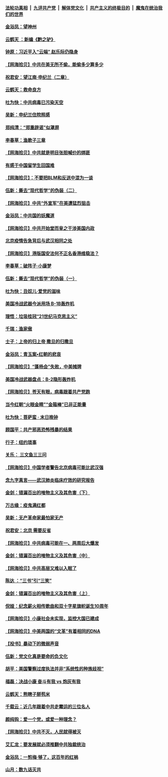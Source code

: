 ####  [法轮功真相](../../../../basic/blob/master/README.md?t=06290902) &nbsp;|&nbsp; [九评共产党](../../../../9ping.md/blob/master/README.md?t=06290902) &nbsp;|&nbsp; [解体党文化](../../../../jtdwh.md/blob/master/README.md?t=06290902)  &nbsp;|&nbsp; [共产主义的终极目的](../../../../gczydzjmd.md/blob/master/README.md?t=06290902) &nbsp;|&nbsp; [魔鬼在统治我们的世界](../../../../mgztzwmdsj.md/blob/master/README.md?t=06290902) 

#### [金浴凤：望神州](../pages/nsc993/n12218049.md?t=06290902) 

#### [云鹤天 ：新编《黔之驴》](../pages/nsc993/n12218038.md?t=06290902) 

#### [钟原：习近平入“云端” 赵乐际仍隐身](../pages/nsc993/n12217720.md?t=06290902) 

#### [【网海拾贝】中共在美无所不偷，能偷多少算多少](../pages/nsc993/n12216875.md?t=06290902) 

#### [祝君安：望江南·申纪兰（二章）](../pages/nsc993/n12216556.md?t=06290902) 

#### [云鹤天：救命良方](../pages/nsc993/n12216543.md?t=06290902) 

#### [吐为快：中共病毒已污染天空](../pages/nsc993/n12215786.md?t=06290902) 

#### [吴新：申纪兰住院照感](../pages/nsc993/n12215730.md?t=06290902) 

#### [郑纯清：“郑重辟谣”似罩屏](../pages/nsc993/n12215700.md?t=06290902) 

#### [李春草：渔歌子三章](../pages/nsc993/n12215653.md?t=06290902) 

#### [【网海拾贝】中共就是明目张胆喊价的绑匪](../pages/nsc993/n12215381.md?t=06290902) 

#### [有感于中国留学生回国难](../pages/nsc993/n12212960.md?t=06290902) 

#### [【网海拾贝】：不要把BLM和反送中混为一谈](../pages/nsc993/n12213076.md?t=06290902) 

#### [伍新：撕去“现代哲学”的伪装（二）](../pages/nsc993/n12211310.md?t=06290902) 

#### [【网海拾贝】中共“外宣军”在美遭猛烈狙击](../pages/nsc993/n12211190.md?t=06290902) 

#### [金浴凤：中共国的妖魔道](../pages/nsc993/n12208163.md?t=06290902) 

#### [【网海拾贝】中共开始堂而皇之干涉美国内政](../pages/nsc993/n12205646.md?t=06290902) 

#### [北京疫情告急背后与武汉相同之处](../pages/nsc993/n12201610.md?t=06290902) 

#### [【网海拾贝】港版国安法何不正名香港维稳法？](../pages/nsc993/n12203675.md?t=06290902) 

#### [李春草：破阵子·小康梦](../pages/nsc993/n12202996.md?t=06290902) 

#### [伍新：撕去“现代哲学”的伪装（一）](../pages/nsc993/n12202666.md?t=06290902) 

#### [吐为快：丑奴儿·爱党的滋味](../pages/nsc993/n12202630.md?t=06290902) 

#### [美国冷战武器今派用场 B-1B轰炸机](../pages/nsc993/n12202368.md?t=06290902) 

#### [理悟：垃圾桂冠“21世纪马克思主义”](../pages/nsc993/n12201220.md?t=06290902) 

#### [千瑞：渔家傲](../pages/nsc993/n12201174.md?t=06290902) 

#### [士子：上帝的归上帝 撒旦的归撒旦](../pages/nsc993/n12199902.md?t=06290902) 

#### [金浴凤：青玉案•红朝的悲哀](../pages/nsc993/n12199650.md?t=06290902) 

#### [【网海拾贝】“蓬杨会”失败，中美摊牌](../pages/nsc993/n12199598.md?t=06290902) 

#### [美国冷战武器盘点：B-2隐形轰炸机](../pages/nsc993/n12199226.md?t=06290902) 

#### [【网海拾贝】苍天有眼，病毒跟着共产党跑](../pages/nsc993/n12197648.md?t=06290902) 

#### [当今红朝“火眼金睛”“金箍棒”已非正能量](../pages/nsc993/n12196834.md?t=06290902) 

#### [吐为快：菩萨蛮 · 末日晚钟](../pages/nsc993/n12196689.md?t=06290902) 

#### [顾国平：共产邪恶恐怖残暴的结果](../pages/nsc993/n12195238.md?t=06290902) 

#### [行子：纽约琐事](../pages/nsc993/n12194752.md?t=06290902) 

#### [关乐： 三文鱼三三问](../pages/nsc993/n12194626.md?t=06290902) 

#### [【网海拾贝】中国学者警告北京病毒可能比武汉强](../pages/nsc993/n12193964.md?t=06290902) 

#### [念九字真言——武汉肺炎临床疗效的研究报告](../pages/nsc993/n12190804.md?t=06290902) 

#### [金剑：错漏百出的唯物主义及其危害（下）](../pages/nsc993/n12191909.md?t=06290902) 

#### [万古缘：疫鬼满红都](../pages/nsc993/n12191847.md?t=06290902) 

#### [吴新：无产革命家最怕家无产](../pages/nsc993/n12191806.md?t=06290902) 

#### [祝君安：北京 需要反省](../pages/nsc993/n12191766.md?t=06290902) 

#### [【网海拾贝】中共病毒可能在一、两周后大爆发](../pages/nsc993/n12190517.md?t=06290902) 

#### [金剑：错漏百出的唯物主义及其危害（中）](../pages/nsc993/n12188778.md?t=06290902) 

#### [【网海拾贝】中共高层又难以入眠了](../pages/nsc993/n12188425.md?t=06290902) 

#### [陈达 ：“三书”引“三笑”](../pages/nsc993/n12187929.md?t=06290902) 

#### [金剑：错漏百出的唯物主义及其危害（上）](../pages/nsc993/n12186502.md?t=06290902) 

#### [倪娅：纪念薪火相传歌曲和双十字星旗帜诞生10周年](../pages/nsc993/n12186439.md?t=06290902) 

#### [【网海拾贝】小康社会未实现，监控大国已建成](../pages/nsc993/n12185468.md?t=06290902) 

#### [【网海拾贝】中美两国的“文革”有着相同的DNA](../pages/nsc993/n12184487.md?t=06290902) 

#### [【投书】暴动下的微弱声音](../pages/nsc993/n12183493.md?t=06290902) 

#### [伍新：党文化真是要命的负文化](../pages/nsc993/n12182742.md?t=06290902) 

#### [胡平：美国警察过度执法并非“系统性的种族歧视”](../pages/nsc993/n12182713.md?t=06290902) 

#### [福磊：决战小康 奋斗有我 vs 炮灰有我](../pages/nsc993/n12182693.md?t=06290902) 

#### [云鹤天：熊瞎子掰苞米](../pages/nsc993/n12182680.md?t=06290902) 

#### [千载云：近几年跟着中共走霉运的三位名人](../pages/nsc993/n12182649.md?t=06290902) 

#### [颜纯钩：爱一个党，或爱一种理念？](../pages/nsc993/n12182640.md?t=06290902) 

#### [【网海拾贝】中共不灭，人民就得被灭](../pages/nsc993/n12180698.md?t=06290902) 

#### [艾汇龙：要发展就必须推翻中共独裁统治](../pages/nsc993/n12180647.md?t=06290902) 

#### [金浴凤：一剪梅·够了，这百年的红祸](../pages/nsc993/n12180002.md?t=06290902) 

#### [山月：数九话灭共](../pages/nsc993/n12179940.md?t=06290902) 

